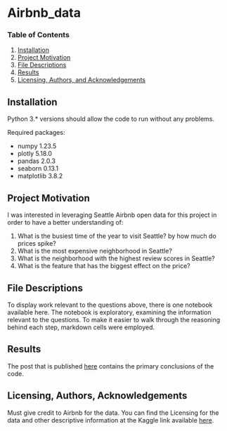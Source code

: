 # Airbnb_data

### Table of Contents

1. [Installation](#installation)
2. [Project Motivation](#motivation)
3. [File Descriptions](#files)
4. [Results](#results)
5. [Licensing, Authors, and Acknowledgements](#licensing)

## Installation <a name="installation"></a>

Python 3.* versions should allow the code to run without any problems.

Required packages:
- numpy 1.23.5
- plotly 5.18.0
- pandas 2.0.3
- seaborn 0.13.1
- matplotlib 3.8.2

## Project Motivation<a name="motivation"></a>

I was interested in leveraging Seattle Airbnb open data for this project in order to have a better understanding of:

1. What is the busiest time of the year to visit Seattle? by how much do prices spike?
2. What is the most expensive neighborhood in Seattle?
3. What is the neighborhood with the highest review scores in Seattle?
4. What is the feature that has the biggest effect on the price?

## File Descriptions <a name="files"></a>

To display work relevant to the questions above, there is one notebook available here. The notebook is exploratory, examining the information relevant to the questions. To make it easier to walk through the reasoning behind each step, markdown cells were employed.

## Results<a name="results"></a>

The post that is published  [here](https://reemalessa1.github.io/) contains the primary conclusions of the code.

## Licensing, Authors, Acknowledgements<a name="licensing"></a>

Must give credit to Airbnb for the data. You can find the Licensing for the data and other descriptive information at the Kaggle link available [here](https://www.kaggle.com/datasets/airbnb/seattle).
